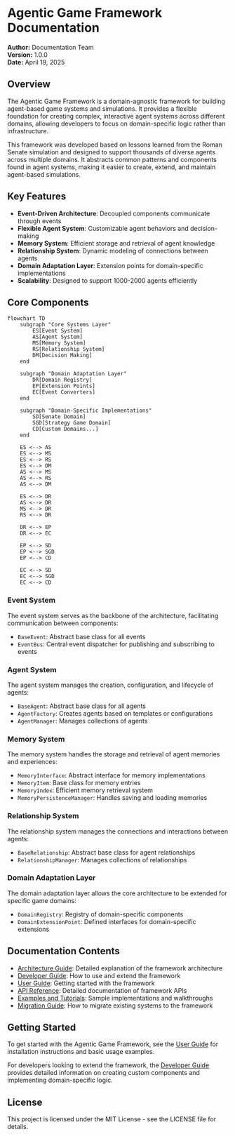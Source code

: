 # Agentic Game Framework Documentation

**Author:** Documentation Team  
**Version:** 1.0.0  
**Date:** April 19, 2025

## Overview

The Agentic Game Framework is a domain-agnostic framework for building agent-based game systems and simulations. It provides a flexible foundation for creating complex, interactive agent systems across different domains, allowing developers to focus on domain-specific logic rather than infrastructure.

This framework was developed based on lessons learned from the Roman Senate simulation and designed to support thousands of diverse agents across multiple domains. It abstracts common patterns and components found in agent systems, making it easier to create, extend, and maintain agent-based simulations.

## Key Features

- **Event-Driven Architecture**: Decoupled components communicate through events
- **Flexible Agent System**: Customizable agent behaviors and decision-making
- **Memory System**: Efficient storage and retrieval of agent knowledge
- **Relationship System**: Dynamic modeling of connections between agents
- **Domain Adaptation Layer**: Extension points for domain-specific implementations
- **Scalability**: Designed to support 1000-2000 agents efficiently

## Core Components

```mermaid
flowchart TD
    subgraph "Core Systems Layer"
        ES[Event System]
        AS[Agent System]
        MS[Memory System]
        RS[Relationship System]
        DM[Decision Making]
    end

    subgraph "Domain Adaptation Layer"
        DR[Domain Registry]
        EP[Extension Points]
        EC[Event Converters]
    end

    subgraph "Domain-Specific Implementations"
        SD[Senate Domain]
        SGD[Strategy Game Domain]
        CD[Custom Domains...]
    end

    ES <--> AS
    ES <--> MS
    ES <--> RS
    ES <--> DM
    AS <--> MS
    AS <--> RS
    AS <--> DM
    
    ES <--> DR
    AS <--> DR
    MS <--> DR
    RS <--> DR
    
    DR <--> EP
    DR <--> EC
    
    EP <--> SD
    EP <--> SGD
    EP <--> CD
    
    EC <--> SD
    EC <--> SGD
    EC <--> CD
```

### Event System

The event system serves as the backbone of the architecture, facilitating communication between components:

- `BaseEvent`: Abstract base class for all events
- `EventBus`: Central event dispatcher for publishing and subscribing to events

### Agent System

The agent system manages the creation, configuration, and lifecycle of agents:

- `BaseAgent`: Abstract base class for all agents
- `AgentFactory`: Creates agents based on templates or configurations
- `AgentManager`: Manages collections of agents

### Memory System

The memory system handles the storage and retrieval of agent memories and experiences:

- `MemoryInterface`: Abstract interface for memory implementations
- `MemoryItem`: Base class for memory entries
- `MemoryIndex`: Efficient memory retrieval system
- `MemoryPersistenceManager`: Handles saving and loading memories

### Relationship System

The relationship system manages the connections and interactions between agents:

- `BaseRelationship`: Abstract base class for agent relationships
- `RelationshipManager`: Manages collections of relationships

### Domain Adaptation Layer

The domain adaptation layer allows the core architecture to be extended for specific game domains:

- `DomainRegistry`: Registry of domain-specific components
- `DomainExtensionPoint`: Defined interfaces for domain-specific extensions

## Documentation Contents

- [Architecture Guide](architecture.md): Detailed explanation of the framework architecture
- [Developer Guide](developer_guide.md): How to use and extend the framework
- [User Guide](user_guide.md): Getting started with the framework
- [API Reference](api_reference.md): Detailed documentation of framework APIs
- [Examples and Tutorials](examples.md): Sample implementations and walkthroughs
- [Migration Guide](migration_guide.md): How to migrate existing systems to the framework

## Getting Started

To get started with the Agentic Game Framework, see the [User Guide](user_guide.md) for installation instructions and basic usage examples.

For developers looking to extend the framework, the [Developer Guide](developer_guide.md) provides detailed information on creating custom components and implementing domain-specific logic.

## License

This project is licensed under the MIT License - see the LICENSE file for details.
